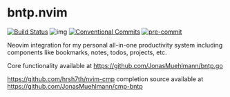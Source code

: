 # bntp.nvim
[![Build Status](https://travis-ci.com/JonasMuehlmann/productivity.nvim.svg?token=Vwfu8KoAQzt7HvYyFzCy&branch=main)](https://travis-ci.com/JonasMuehlmann/productivity.nvim) ![img](https://img.shields.io/badge/semver-2.0.0-green) [![Conventional Commits](https://img.shields.io/badge/Conventional%20Commits-1.0.0-yellow.svg)](https://conventionalcommits.org) [![pre-commit](https://img.shields.io/badge/pre--commit-enabled-brightgreen?logo=pre-commit&logoColor=white)](https://github.com/pre-commit/pre-commit)

Neovim integration for my personal all-in-one productivity system including components like bookmarks, notes, todos, projects, etc.

Core functionality available at https://github.com/JonasMuehlmann/bntp.go

https://github.com/hrsh7th/nvim-cmp completion source available at https://github.com/JonasMuehlmann/cmp-bntp
